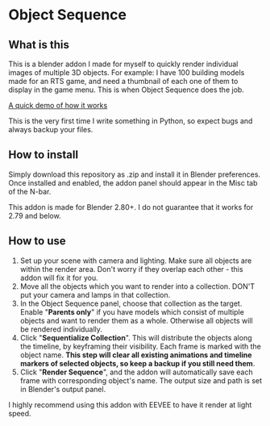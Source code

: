 # Object Sequence

## What is this

This is a blender addon I made for myself to quickly render individual images of multiple 3D objects. For example: I have 100 building models made for an RTS game, and need a thumbnail of each one of them to display in the game menu. This is when Object Sequence does the job.

[A quick demo of how it works](https://youtu.be/SQukkiExx-s)

This is the very first time I write something in Python, so expect bugs and always backup your files.

## How to install

Simply download this repository as .zip and install it in Blender preferences. Once installed and enabled, the addon panel should appear in the Misc tab of the N-bar.

This addon is made for Blender 2.80+. I do not guarantee that it works for 2.79 and below.

## How to use

1. Set up your scene with camera and lighting. Make sure all objects are within the render area. Don't worry if they overlap each other - this addon will fix it for you.
2. Move all the objects which you want to render into a collection. DON'T put your camera and lamps in that collection.
3. In the Object Sequence panel, choose that collection as the target. Enable "**Parents only**" if you have models which consist of multiple objects and want to render them as a whole. Otherwise all objects will be rendered individually.
4. Click "**Sequentialize Collection**". This will distribute the objects along the timeline, by keyframing their visibility. Each frame is marked with the object name. **This step will clear all existing animations and timeline markers of selected objects, so keep a backup if you still need them**.
5. Click "**Render Sequence**", and the addon will automatically save each frame with corresponding object's name. The output size and path is set in Blender's output panel.

I highly recommend using this addon with EEVEE to have it render at light speed.
